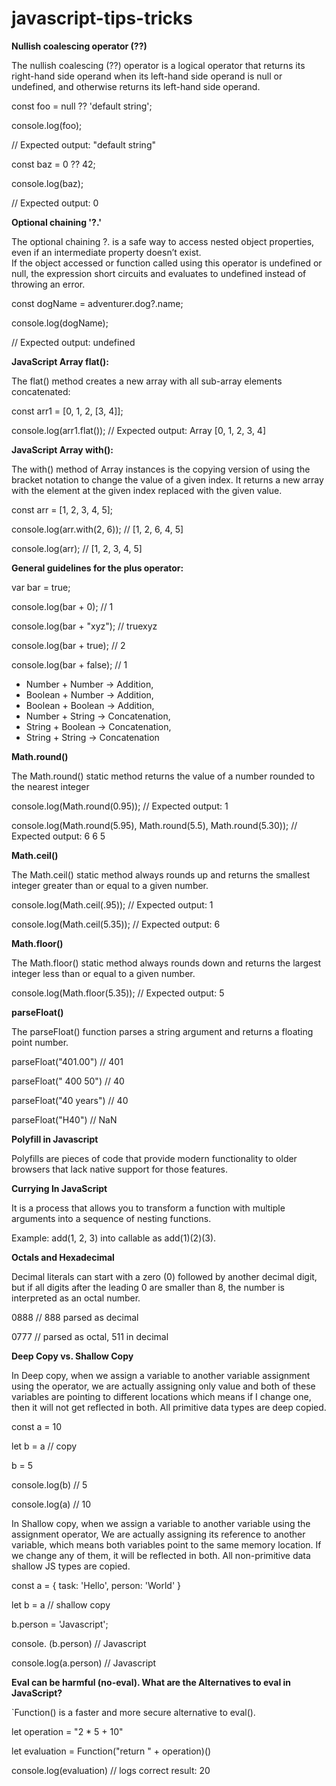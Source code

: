 # javascript-tips-tricks

**Nullish coalescing operator (??)**

The nullish coalescing (??) operator is a logical operator that returns its right-hand side operand when its left-hand side operand is null or undefined, and otherwise returns its left-hand side operand. 

const foo = null ?? 'default string';

console.log(foo);

// Expected output: "default string"

const baz = 0 ?? 42;

console.log(baz);

// Expected output: 0


**Optional chaining '?.'**

The optional chaining ?. is a safe way to access nested object properties, even if an intermediate property doesn’t exist.  
If the object accessed or function called using this operator is undefined or null, the expression short circuits and evaluates to undefined instead of throwing an error.

const dogName = adventurer.dog?.name;

console.log(dogName);

// Expected output: undefined


**JavaScript Array flat():**

The flat() method creates a new array with all sub-array elements concatenated:

const arr1 = [0, 1, 2, [3, 4]];

console.log(arr1.flat());
// Expected output: Array [0, 1, 2, 3, 4]


**JavaScript Array with():**

The with() method of Array instances is the copying version of using the bracket notation to change the value of a given index. It returns a new array with the element at the given index replaced with the given value.

const arr = [1, 2, 3, 4, 5];

console.log(arr.with(2, 6)); // [1, 2, 6, 4, 5]

console.log(arr); // [1, 2, 3, 4, 5]


**General guidelines for the plus operator:**

var bar = true;

console.log(bar + 0); // 1

console.log(bar + "xyz"); // truexyz

console.log(bar + true); // 2

console.log(bar + false); // 1

* Number + Number -> Addition,
* Boolean + Number -> Addition,
* Boolean + Boolean -> Addition,
* Number + String -> Concatenation,
* String + Boolean -> Concatenation,
* String + String -> Concatenation

**Math.round()**

The Math.round() static method returns the value of a number rounded to the nearest integer

console.log(Math.round(0.95)); // Expected output: 1

console.log(Math.round(5.95), Math.round(5.5), Math.round(5.30)); 
// Expected output: 6 6 5

**Math.ceil()**

The Math.ceil() static method always rounds up and returns the smallest integer greater than or equal to a given number.

console.log(Math.ceil(.95));  // Expected output: 1

console.log(Math.ceil(5.35)); // Expected output: 6

**Math.floor()**

The Math.floor() static method always rounds down and returns the largest integer less than or equal to a given number.

console.log(Math.floor(5.35)); // Expected output: 5

**parseFloat()**

The parseFloat() function parses a string argument and returns a floating point number.

parseFloat("401.00") // 401

parseFloat("   400 50") // 40

parseFloat("40 years") // 40

parseFloat("H40") // NaN

**Polyfill in Javascript**

Polyfills are pieces of code that provide modern functionality to older browsers that lack native support for those features. 


**Currying In JavaScript**

It is a process that allows you to transform a function with multiple arguments into a sequence of nesting functions.

Example: add(1, 2, 3) into callable as add(1)(2)(3).

**Octals and Hexadecimal**

Decimal literals can start with a zero (0) followed by another decimal digit, but if all digits after the leading 0 are smaller than 8, the number is interpreted as an octal number.

0888 // 888 parsed as decimal 

0777 // parsed as octal, 511 in decimal


**Deep Copy vs. Shallow Copy**

In Deep copy, when we assign a variable to another variable assignment using the operator, we are actually assigning only value and both of these variables are pointing to different locations which means if I change one, then it will not get reflected in both. All primitive data types are deep copied.

const a = 10

let b = a // copy

b = 5

console.log(b) // 5

console.log(a) // 10

In Shallow copy, when we assign a variable to another variable using the assignment operator, We are actually assigning its reference to another variable, which means both variables point to the same memory location. If we change any of them, it will be reflected in both. All non-primitive data shallow JS types are copied.

const a = {
task: 'Hello',
person: 'World'
}

let b = a // shallow copy

b.person = 'Javascript';

console. (b.person) // Javascript

console.log(a.person) // Javascript

**Eval can be harmful (no-eval). What are the Alternatives to eval in JavaScript?**

`Function() is a faster and more secure alternative to eval().

let operation = "2 * 5 + 10"

let evaluation = Function("return " + operation)()

console.log(evaluation) // logs correct result: 20
